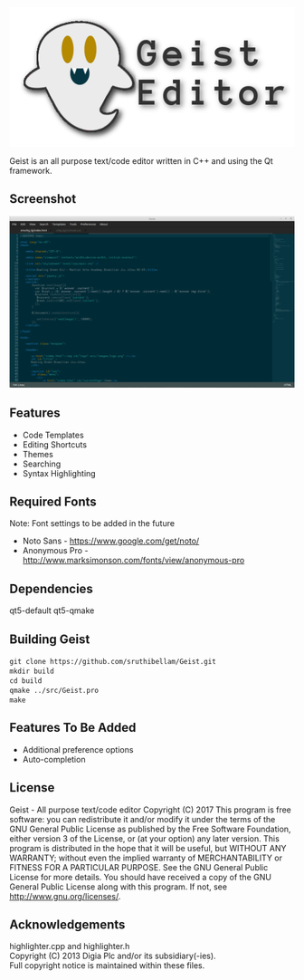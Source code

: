 ![GeistLogo](https://github.com/sruthibellam/Geist/blob/main/icons/geistlogo.png)

Geist is an all purpose text/code editor written in C++ and using the Qt framework.

## Screenshot
![Geist](https://github.com/sruthibellam/Geist/blob/main/Screenshots/geist.png)

## Features
- Code Templates
- Editing Shortcuts
- Themes
- Searching
- Syntax Highlighting

## Required Fonts
Note: Font settings to be added in the future  
- Noto Sans - https://www.google.com/get/noto/
- Anonymous Pro - http://www.marksimonson.com/fonts/view/anonymous-pro

## Dependencies
qt5-default qt5-qmake

## Building Geist
`git clone https://github.com/sruthibellam/Geist.git`  
`mkdir build`  
`cd build`  
`qmake ../src/Geist.pro`  
`make`

## Features To Be Added
- Additional preference options
- Auto-completion

## License
Geist - All purpose text/code editor Copyright (C) 2017
This program is free software: you can redistribute it and/or modify it under the terms of the GNU General Public License as published by the Free Software Foundation, either version 3 of the License, or (at your option) any later version.
This program is distributed in the hope that it will be useful, but WITHOUT ANY WARRANTY; without even the implied warranty of MERCHANTABILITY or FITNESS FOR A PARTICULAR PURPOSE. See the GNU General Public License for more details.
You should have received a copy of the GNU General Public License along with this program. If not, see http://www.gnu.org/licenses/.

## Acknowledgements
highlighter.cpp and highlighter.h  
Copyright (C) 2013 Digia Plc and/or its subsidiary(-ies).  
Full copyright notice is maintained within these files.
